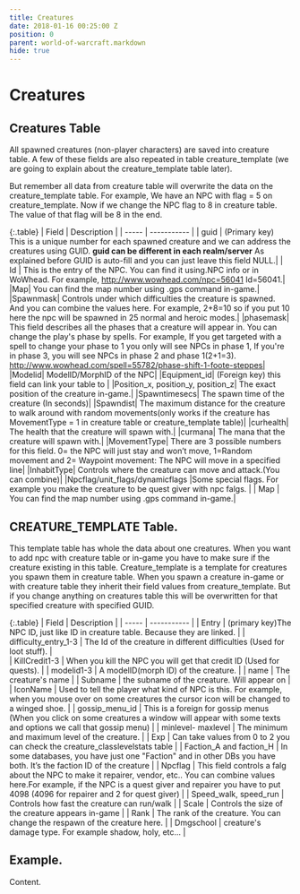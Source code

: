 ```yaml
---
title: Creatures
date: 2018-01-16 00:25:00 Z
position: 0
parent: world-of-warcraft.markdown
hide: true
---
```


# Creatures

## Creatures Table

All spawned creatures (non-player characters) are saved into creature table. A few of these fields are also repeated in table creature_template (we are going to explain about the creature_template table later).

But remember all data from creature table will overwrite the data on the creature_template table. For example, We have an NPC with flag = 5 on creature_template. Now if we change the NPC flag to 8 in creature table. The value of that flag will be 8 in the end.

{:.table}
| Field | Description |
| ----- | ----------- |
| guid   | (Primary key) This is a unique number for each spawned creature and we can address the creatures using GUID. **guid can be different in each realm/server** As explained before GUID is auto-fill and you can just leave this field NULL.|
|   Id   | This is the entry of the NPC. You can find it using.NPC info or in WoWhead. For example, http://www.wowhead.com/npc=56041 Id=56041.|
|Map| You can find the map number using .gps command in-game.|
|Spawnmask| Controls under which difficulties the creature is spawned. And you can combine the values here. For example, 2+8=10 so if you put 10 here the npc will be spawned in 25 normal and heroic modes.|
|phasemask| This field describes all the phases that a creature will appear in. You can change the play's phase by spells. For example, If you get targeted with a spell to change your phase to 1 you only will see NPCs in phase 1, If you're in phase 3, you will see NPCs in phase 2 and phase 1(2+1=3). http://www.wowhead.com/spell=55782/phase-shift-1-foote-steppes|
|Modelid| ModelID/MorphID of the NPC|
|Equipment_id| (Foreign key) this field can link your table to |
|Position_x, position_y, position_z| The exact position of the creature in-game.|
|Spawntimesecs| The spawn time of the creature (In seconds)|
|Spawndist| The maximum distance for the creature to walk around with random movements(only works if the creature has MovementType = 1 in creature table or creature_template table)|
|curhealth| The health that the creature will spawn with.|
|curmana| The mana that the creature will spawn with.|
|MovementType| There are 3 possible numbers for this field. 0= the NPC will just stay and won’t move, 1=Random movement and 2= Waypoint movement: The NPC will move in a specified line|
|InhabitType| Controls where the creature can move and attack.(You can combine)|
|Npcflag/unit_flags/dynamicflags |Some special flags. For example you make the creature to be quest giver with npc falgs. |
| Map | You can find the map number using .gps command in-game.|


## CREATURE_TEMPLATE Table.
This template table has whole the data about one creatures. When you want to add npc with creature table or in-game you have to make sure if the creature existing in this table. Creature_template is a template for creatures you spawn them in creature table. When you spawn a creature in-game or with creature table they inherit their field values from creature_template. But if you change anything on creatures table this will be overwritten for that specified creature with specified GUID.

{:.table}
| Field | Description |
| ----- | ----------- |
| Entry | (primary key)The NPC ID, just like ID in creature table. Because they are linked. |
| difficulty_entry_1-3 | The Id of the creature in different difficulties (Used for loot stuff). |  
| KillCredit1-3 | When you kill the NPC you will get that credit ID (Used for quests). | 
| modelid1-3 | A modelID(morph ID) of the creature. | 
| name | The creature's name | 
| Subname | the subname of the creature. Will appear on <Subname here> | 
| IconName | Used to tell the player what kind of NPC is this. For example, when you mouse over on some creatures the cursor icon will be changed to a winged shoe. | 
| gossip_menu_id | This is a foreign for gossip menus (When you click on some creatures a window will appear with some texts and options we call that gossip menu) | 
| minlevel- maxlevel | The minimum and maximum level of the creature. | 
| Exp |  Can take values from 0 to 2 you can check the creature_classlevelstats table | 
| Faction_A and faction_H | In some databases, you have just one "Faction" and in other DBs you have both. It’s the faction ID of the creature | 
| Npcflag | This field controls a falg about the NPC to make it repairer, vendor, etc.. You can combine values here.For example, if the NPC is a quest giver and repairer you have to put 4098 (4096 for repairer and 2 for quest giver) | 
| Speed_walk, speed_run | Controls how fast the creature can run/walk | 
| Scale | Controls the size of the creature appears in-game | 
| Rank | The rank of the creature. You can change the respawn of the creature here. | 
| Dmgschool | creature's damage type. For example shadow, holy, etc... | 

## Example.
Content.
